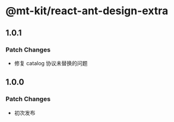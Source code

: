 # @mt-kit/react-ant-design-extra

## 1.0.1

### Patch Changes

- 修复 catalog 协议未替换的问题

## 1.0.0

### Patch Changes

- 初次发布
